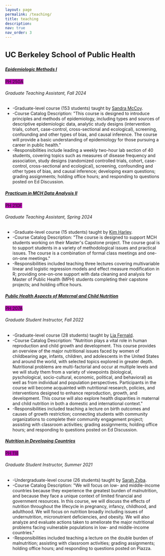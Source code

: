 ```yaml
---
layout: page
permalink: /teaching/
title: teaching
description: 
nav: true
nav_order: 3
---
```


<h3 class="mt-4" style="font-size: 1.5rem;">UC Berkeley School of Public Health</h3>

<!-- Epidemiologic Methods I (PH250A) -->
<div class="card mt-3">
  <div class="p-3">
    <div class="row">
      <div class="col-sm-10">
        <h5 class="card-title"><a href="https://classes.berkeley.edu/content/2024-fall-pbhlth-250a-105-lab-105">Epidemiologic Methods I</a></h5>
      </div>
      <div class="col-sm-2 text-left text-sm-right">
        <span class="badge font-weight-bold text-uppercase purple-color align-middle" style="background-color: #b509ac;">
            PH 250A
        </span>
      </div>
    </div>
    <h6 class="font-italic mt-2 mt-sm-0">Graduate Teaching Assistant, Fall 2024</h6>
    <ul class="card-text font-weight-light list-group list-group-flush">
      <li class="list-group-item">-Graduate-level course (153 students) taught by <a href="https://publichealth.berkeley.edu/people/sandra-mccoy">Sandra McCoy</a>.</li>
      <li class="list-group-item">-Course Catalog Description: "This course is designed to introduce principles and methods of epidemiology, including types and sources of descriptive epidemiologic data, analytic study designs (intervention trials, cohort, case-control, cross-sectional and ecological), screening, confounding and other types of bias, and causal inference. The course will provide a basic understanding of epidemiology for those pursuing a career in public health."</li>
      <li class="list-group-item">-Responsibilities include leading a weekly two-hour lab section of 40 students, covering topics such as measures of disease frequency and association, study designs (randomized controlled trials, cohort, case-control, cross-sectional and ecological), screening, confounding and other types of bias, and causal inference; developing exam questions; grading assignments; holding office hours; and responding to questions posted on Ed Discussion.</li>
    </ul>
  </div>
</div>


<!-- Practicum in MCH Data Analysis  (PH210F) -->
<div class="card mt-3">
  <div class="p-3">
    <div class="row">
      <div class="col-sm-10">
        <h5 class="card-title"><a href="https://classes.berkeley.edu/content/2024-spring-pbhlth-210f-101-lec-101">Practicum in MCH Data Analysis II</a></h5>
      </div>
      <div class="col-sm-2 text-left text-sm-right">
        <span class="badge font-weight-bold text-uppercase purple-color align-middle" style="background-color: #b509ac;">
            PH 210F
        </span>
      </div>
    </div>
    <h6 class="font-italic mt-2 mt-sm-0">Graduate Teaching Assistant, Spring 2024</h6>
    <ul class="card-text font-weight-light list-group list-group-flush">
      <li class="list-group-item">-Graduate-level course (15 students) taught by <a href="https://publichealth.berkeley.edu/people/kim-harley">Kim Harley</a>.</li>
      <li class="list-group-item">-Course Catalog Description: "The course is designed to support MCH students working on their Master's Capstone project. The course goal is to support students in a variety of methodological issues and practical issues. The course is a combination of formal class meetings and one-on-one meetings."</li>
      <li class="list-group-item">-Responsibilities included teaching three lectures covering multivariable linear and logistic regression models and effect measure modification in R; providing one-on-one support with data cleaning and analysis for Master of Public Health (MPH) students completing their capstone projects; and holding office hours.</li>
    </ul>
  </div>
</div>

<!-- Public Health Aspects of Maternal and Child Nutrition  (PH207A) -->
<div class="card mt-3">
  <div class="p-3">
    <div class="row">
      <div class="col-sm-10">
        <h5 class="card-title"><a href="https://classes.berkeley.edu/content/2022-Fall-PBHLTH-207A-001-LEC-001">Public Health Aspects of Maternal and Child Nutrition</a></h5>
      </div>
      <div class="col-sm-2 text-left text-sm-right">
        <span class="badge font-weight-bold text-uppercase purple-color align-middle" style="background-color: #b509ac;">
            PH 207A
        </span>
      </div>
    </div>
    <h6 class="font-italic mt-2 mt-sm-0">Graduate Student Instructor, Fall 2022</h6>
    <ul class="card-text font-weight-light list-group list-group-flush">
      <li class="list-group-item">-Graduate-level course (28 students) taught by <a href="https://publichealth.berkeley.edu/people/lia-fernald">Lia Fernald</a>.</li>
      <li class="list-group-item">-Course Catalog Description: "Nutrition plays a vital role in human reproduction and child growth and development. This course provides an overview of the major nutritional issues faced by women of childbearing age, infants, children, and adolescents in the United States and around the world, with selected topics explored in greater depth. Nutritional problems are multi-factorial and occur at multiple levels and we will study them from a variety of viewpoints (biological, pyschological, socio-cultural, economic, political, and behavioral) as well as from individual and population perspectives. Participants in the course will become acquainted with nutritional research, policies, and interventions designed to enhance reproduction, growth, and development. This course will also explore health disparities in maternal and child nutrition in both a domestic and international context."</li>
      <li class="list-group-item">-Responsibilities included teaching a lecture on birth outcomes and causes of growth restriction; connecting students with community organizations to complete their community engagement project; assisting with classroom activities; grading assignments; holding office hours; and responding to questions posted on Ed Discussion.</li>
    </ul>
  </div>
</div>


<!-- Nutrition in Developing Countries (PH118) -->
<div class="card mt-3">
  <div class="p-3">
    <div class="row">
      <div class="col-sm-10">
        <h5 class="card-title"><a href="https://classes.berkeley.edu/content/2021-summer-pbhlth-118-001-lec-001">Nutrition in Developing Countries</a></h5>
      </div>
      <div class="col-sm-2 text-left text-sm-right">
        <span class="badge font-weight-bold text-uppercase purple-color align-middle" style="background-color: #b509ac;">
            PH 118
        </span>
      </div>
    </div>
    <h6 class="font-italic mt-2 mt-sm-0">Graduate Student Instructor, Summer 2021</h6>
    <ul class="card-text font-weight-light list-group list-group-flush">
      <li class="list-group-item">-Undergraduate-level course (26 students) taught by <a href="https://publichealth.berkeley.edu/people/sarah-zyba">Sarah Zyba</a>.</li>
      <li class="list-group-item">-Course Catalog Description: "We will focus on low- and middle-income countries because they experience the greatest burden of malnutrition, and because they face a unique context of limited financial and government resources. In this course, we will discuss the effects of nutrition throughout the lifecycle in pregnancy, infancy, childhood, and adulthood. We will focus on nutrition broadly including issues of undernutrition, micronutrient deficiencies, and obesity. We will also analyze and evaluate actions taken to ameliorate the major nutritional problems facing vulnerable populations in low- and middle-income countries."</li>
      <li class="list-group-item">-Responsibilities included teaching a lecture on the double burden of malnutrition; assisting with classroom activities; grading assignments; holding office hours; and responding to questions posted on Piazza.</li>
    </ul>
  </div>
</div>

